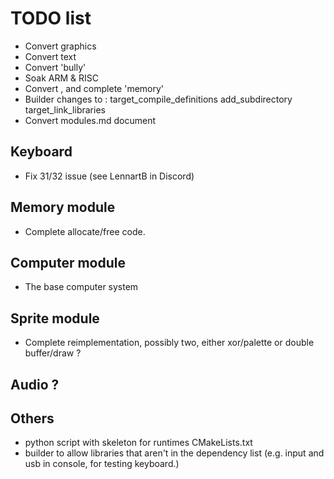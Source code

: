 # TODO list

- Convert graphics
- Convert text
- Convert 'bully'
- Soak ARM & RISC
- Convert , and complete 'memory'
- Builder changes to : target_compile_definitions add_subdirectory target_link_libraries
- Convert modules.md document


## Keyboard
- Fix 31/32 issue (see LennartB in Discord)

## Memory module
- Complete allocate/free code.

## Computer module
- The base computer system

## Sprite module
- Complete reimplementation, possibly two, either xor/palette or double buffer/draw ?

## Audio ?

## Others
- python script with skeleton for runtimes CMakeLists.txt
- builder to allow libraries that aren't in the dependency list (e.g. input and usb in console, for testing keyboard.)

